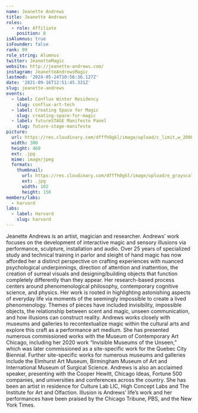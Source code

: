 ```yaml
---
name: Jeanette Andrews
title: Jeanette Andrews
roles:
  - role: Affiliate
    position: 8
isAlumnus: true
isFounder: false
rank: 99
role_string: Alumnus
twitter: JeanetteMagic
website: http://jeanette-andrews.com/
instagram: JeanetteAndrewsMagic
lastmod: '2024-05-24T10:56:36.127Z'
date: '2021-09-16T12:51:45.331Z'
slug: jeanette-andrews
events:
  - label: Conflux Winter Residency
    slug: conflux-art-tech
  - label: Creating Space for Magic
    slug: creating-space-for-magic
  - label: futureSTAGE Manifesto Panel
    slug: future-stage-manifesto
picture:
  url: https://res.cloudinary.com/dfffh0gkl/image/upload/c_limit,w_2000,h_2000/e_grayscale/v1634898362/jeanette_5e34f05496.jpg
  width: 300
  height: 460
  ext: .jpg
  mime: image/jpeg
  formats:
    thumbnail:
      url: https://res.cloudinary.com/dfffh0gkl/image/upload/e_grayscale/v1634898362/thumbnail_jeanette_5e34f05496.jpg
      ext: .jpg
      width: 102
      height: 156
members/labs:
  - harvard
labs:
  - label: Harvard
    slug: harvard
---
```

Jeanette Andrews is an artist, magician and researcher. Andrews’ work focuses on the development of interactive magic and sensory illusions via performance, sculpture, installation and audio. Over 25 years of specialized study and technical training in parlor and sleight of hand magic has now afforded her a distinct perspective on crafting experiences with nuanced psychological underpinnings, direction of attention and inattention, the creation of surreal visuals and designing/building objects that function completely differently than they appear. Her research-based process centers around phenomenological philosophy, contemporary cognitive science, and physics. Her work is rooted in highlighting astonishing aspects of everyday life via moments of the seemingly impossible to create a lived phenomenology. Themes of pieces have included invisibility, impossible objects, the relationship between scent and magic, unseen communication, and how illusions can construct reality. Andrews works closely with museums and galleries to recontextualize magic within the cultural arts and explore this craft as a performance art medium. She has presented numerous commissioned works with the Museum of Contemporary Art Chicago, including her 2020 work “Invisible Museums of the Unseen,” which was later commissioned as a site-specific work for the Quebec City Biennial. Further site-specific works for numerous museums and galleries include the Elmhurst Art Museum, Birmingham Museum of Art and International Museum of Surgical Science. Andrews is also an acclaimed speaker, presenting with the Cooper Hewitt, Chicago Ideas, Fortune 500 companies, and universities and conferences across the country. She has been an artist in residence for Culture Lab LIC, High Concept Labs and The Institute for Art and Olfaction. Illusion is Andrews’ life’s work and her performances have been praised by the Chicago Tribune, PBS, and the New York Times.